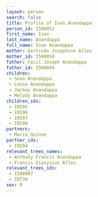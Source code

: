 ```yaml
---
layout: person
search: false
title: Profile of Ivan Anandappa
person_id: I500052
first_name: Ivan
last_name: Anandappa
full_name: Ivan Anandappa
mother: Gertrude Josephine Alles
mother_id: I500050
father: Cecil Joseph Anandappa
father_id: I500049
children:
 - Sean Anandappa
 - Lenox Anandappa
 - Jackey Anandappa
 - Melody Anandappa
children_ids:
 - I0595
 - I0596
 - I0597
 - I0598
partners:
 - Marie Quinne
partner_ids:
 - I0594
relevant_trees_names:
 - Anthony Francis Anandappa
 - Francis Dionysius Alles
relevant_trees_ids:
 - I500087
 - I0736
sex: M
---
```


